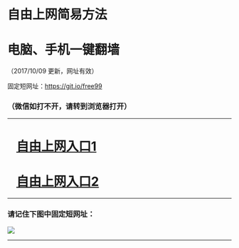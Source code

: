 ﻿# 自由上网简易方法

# 电脑、手机一键翻墙

（2017/10/09 更新，网址有效）

固定短网址：https://git.io/free99

### （微信如打不开，请转到浏览器打开）


***





# &nbsp;&nbsp; <a href="http://ft62091431.fwq-tz-1001.info/fwqtz01.html?t=10090016120 " target="_blank">自由上网入口1</a>
# &nbsp;&nbsp; <a href="http://ft1413916730.fwq-tz-1002.info/fwqtz02.html?t=10090019899 " target="_blank">自由上网入口2</a>
***

### 请记住下图中固定短网址：

<img src="https://s3-us-west-2.amazonaws.com/fwq-1001/yjfq-20170905okok.png" /> 


***

